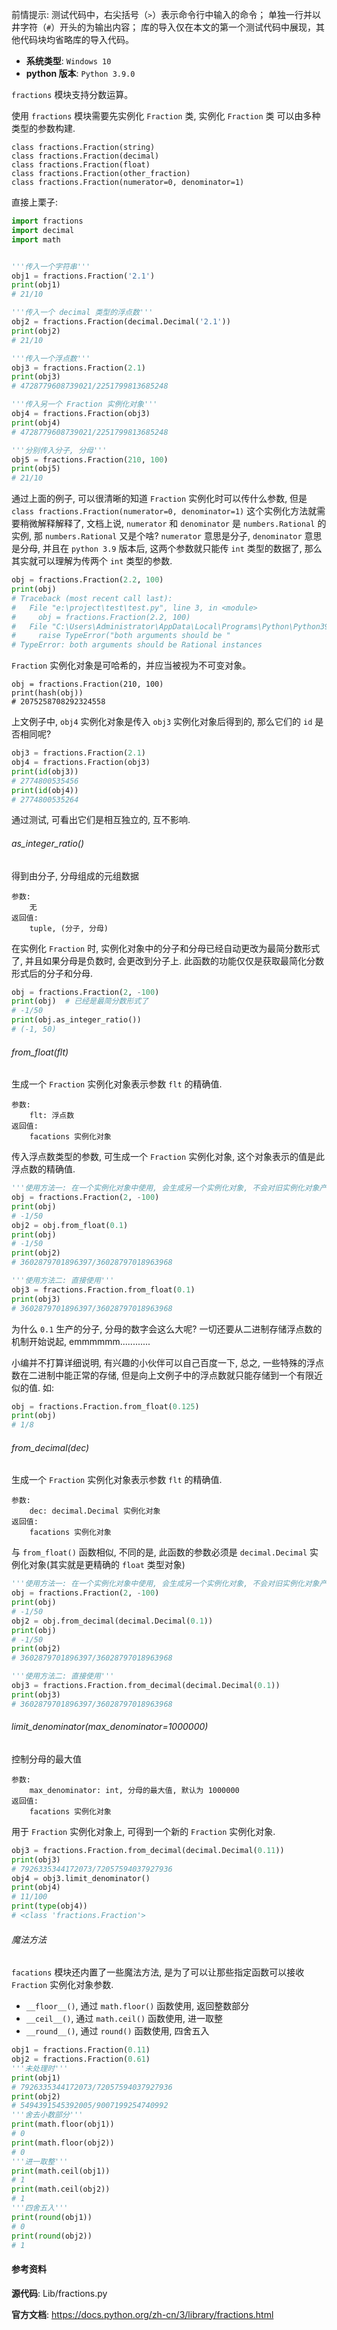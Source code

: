 前情提示: 测试代码中，右尖括号（`>`）表示命令行中输入的命令； 单独一行并以井字符（`#`）开头的为输出内容； 库的导入仅在本文的第一个测试代码中展现，其他代码块均省略库的导入代码。

- **系统类型**: `Windows 10`
- **python 版本**: `Python 3.9.0`

`fractions` 模块支持分数运算。

使用 `fractions` 模块需要先实例化 `Fraction` 类, 实例化 `Fraction` 类 可以由多种类型的参数构建.

```
class fractions.Fraction(string)
class fractions.Fraction(decimal)
class fractions.Fraction(float)
class fractions.Fraction(other_fraction)
class fractions.Fraction(numerator=0, denominator=1)
```
直接上栗子:

```python
import fractions
import decimal
import math


'''传入一个字符串'''
obj1 = fractions.Fraction('2.1')
print(obj1)
# 21/10

'''传入一个 decimal 类型的浮点数'''
obj2 = fractions.Fraction(decimal.Decimal('2.1'))
print(obj2)
# 21/10

'''传入一个浮点数'''
obj3 = fractions.Fraction(2.1)
print(obj3)
# 4728779608739021/2251799813685248

'''传入另一个 Fraction 实例化对象'''
obj4 = fractions.Fraction(obj3)
print(obj4)
# 4728779608739021/2251799813685248

'''分别传入分子, 分母'''
obj5 = fractions.Fraction(210, 100)
print(obj5)
# 21/10
```

通过上面的例子, 可以很清晰的知道 `Fraction` 实例化时可以传什么参数, 但是 `class fractions.Fraction(numerator=0, denominator=1)` 这个实例化方法就需要稍微解释解释了, 文档上说, `numerator` 和 `denominator` 是 `numbers.Rational` 的实例, 那 `numbers.Rational` 又是个啥? `numerator` 意思是分子, `denominator` 意思是分母, 并且在 `python 3.9` 版本后, 这两个参数就只能传 `int` 类型的数据了, 那么其实就可以理解为传两个 `int` 类型的参数.

```python
obj = fractions.Fraction(2.2, 100)
print(obj)
# Traceback (most recent call last):
#   File "e:\project\test\test.py", line 3, in <module>
#     obj = fractions.Fraction(2.2, 100)
#   File "C:\Users\Administrator\AppData\Local\Programs\Python\Python39\lib\fractions.py", line 152, in __new__
#     raise TypeError("both arguments should be "
# TypeError: both arguments should be Rational instances
```

`Fraction` 实例化对象是可哈希的，并应当被视为不可变对象。

```
obj = fractions.Fraction(210, 100)
print(hash(obj))
# 2075258708292324558
```

上文例子中, `obj4` 实例化对象是传入 `obj3` 实例化对象后得到的, 那么它们的 `id` 是否相同呢?

```python
obj3 = fractions.Fraction(2.1)
obj4 = fractions.Fraction(obj3)
print(id(obj3))
# 2774800535456
print(id(obj4))
# 2774800535264
```

通过测试, 可看出它们是相互独立的, 互不影响.

###### as_integer_ratio()

得到由分子, 分母组成的元组数据

```
参数:
    无
返回值:
    tuple, (分子, 分母)
```

在实例化 `Fraction` 时, 实例化对象中的分子和分母已经自动更改为最简分数形式了, 并且如果分母是负数时, 会更改到分子上. 此函数的功能仅仅是获取最简化分数形式后的分子和分母.

```python
obj = fractions.Fraction(2, -100)
print(obj)  # 已经是最简分数形式了
# -1/50
print(obj.as_integer_ratio())
# (-1, 50)
```

###### from_float(flt)

生成一个 `Fraction` 实例化对象表示参数 `flt` 的精确值.

```
参数:
    flt: 浮点数
返回值:
    facations 实例化对象
```

传入浮点数类型的参数, 可生成一个 `Fraction` 实例化对象, 这个对象表示的值是此浮点数的精确值.

```python
'''使用方法一: 在一个实例化对象中使用, 会生成另一个实例化对象, 不会对旧实例化对象产生影响'''
obj = fractions.Fraction(2, -100)
print(obj)
# -1/50
obj2 = obj.from_float(0.1)
print(obj)
# -1/50
print(obj2)
# 3602879701896397/36028797018963968

'''使用方法二: 直接使用'''
obj3 = fractions.Fraction.from_float(0.1)
print(obj3)
# 3602879701896397/36028797018963968
```

为什么 `0.1` 生产的分子, 分母的数字会这么大呢? 一切还要从二进制存储浮点数的机制开始说起, emmmmmm............ 

小编并不打算详细说明, 有兴趣的小伙伴可以自己百度一下, 总之, 一些特殊的浮点数在二进制中能正常的存储, 但是向上文例子中的浮点数就只能存储到一个有限近似的值. 如:

```python
obj = fractions.Fraction.from_float(0.125)
print(obj)
# 1/8
```

###### from_decimal(dec)

生成一个 `Fraction` 实例化对象表示参数 `flt` 的精确值.

```
参数:
    dec: decimal.Decimal 实例化对象
返回值:
    facations 实例化对象
```

与 `from_float()` 函数相似, 不同的是, 此函数的参数必须是 `decimal.Decimal` 实例化对象(其实就是更精确的 `float` 类型对象)

```python
'''使用方法一: 在一个实例化对象中使用, 会生成另一个实例化对象, 不会对旧实例化对象产生影响'''
obj = fractions.Fraction(2, -100)
print(obj)
# -1/50
obj2 = obj.from_decimal(decimal.Decimal(0.1))
print(obj)
# -1/50
print(obj2)
# 3602879701896397/36028797018963968

'''使用方法二: 直接使用'''
obj3 = fractions.Fraction.from_decimal(decimal.Decimal(0.1))
print(obj3)
# 3602879701896397/36028797018963968
```

###### limit_denominator(max_denominator=1000000)

控制分母的最大值

```
参数:
    max_denominator: int, 分母的最大值, 默认为 1000000
返回值:
    facations 实例化对象
```

用于 `Fraction` 实例化对象上, 可得到一个新的 `Fraction` 实例化对象.

```python
obj3 = fractions.Fraction.from_decimal(decimal.Decimal(0.11))
print(obj3)
# 7926335344172073/72057594037927936
obj4 = obj3.limit_denominator()
print(obj4)
# 11/100
print(type(obj4))
# <class 'fractions.Fraction'>
```

###### 魔法方法

`facations` 模块还内置了一些魔法方法, 是为了可以让那些指定函数可以接收 `Fraction` 实例化对象参数.

- `__floor__()`, 通过 `math.floor()` 函数使用, 返回整数部分
- `__ceil__()`, 通过 `math.ceil()` 函数使用, 进一取整
- `__round__()`, 通过 `round()` 函数使用, 四舍五入

```python
obj1 = fractions.Fraction(0.11)
obj2 = fractions.Fraction(0.61)
'''未处理时'''
print(obj1)
# 7926335344172073/72057594037927936
print(obj2)
# 5494391545392005/9007199254740992
'''舍去小数部分'''
print(math.floor(obj1))
# 0
print(math.floor(obj2))
# 0
'''进一取整'''
print(math.ceil(obj1))
# 1
print(math.ceil(obj2))
# 1
'''四舍五入'''
print(round(obj1))
# 0
print(round(obj2))
# 1
```

#### 参考资料

**源代码**: Lib/fractions.py

**官方文档**: https://docs.python.org/zh-cn/3/library/fractions.html